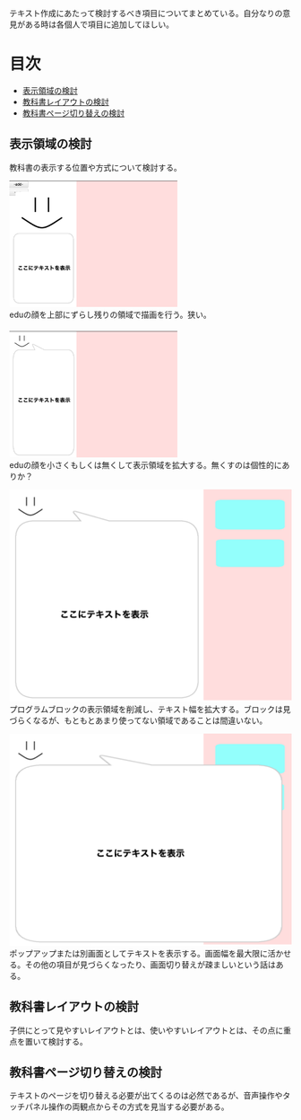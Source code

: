 テキスト作成にあたって検討するべき項目についてまとめている。自分なりの意見がある時は各個人で項目に追加してほしい。


# 目次
- [表示領域の検討](#sec1)
- [教科書レイアウトの検討](#sec2)
- [教科書ページ切り替えの検討](#sec3)

<a id="sec1"></a>
## 表示領域の検討
<a>教科書の表示する位置や方式について検討する。</a>
<div><img src="images/textarea1.png" width="300"></div>
<div style="padding-bottom: 20px;">eduの顔を上部にずらし残りの領域で描画を行う。狭い。</div>

<div><img src="images/textarea2.png" width="300"></div>
eduの顔を小さくもしくは無くして表示領域を拡大する。無くすのは個性的にありか？

![textarea3](images/textarea3.png)
プログラムブロックの表示領域を削減し、テキスト幅を拡大する。ブロックは見づらくなるが、もともとあまり使ってない領域であることは間違いない。

![textarea4](images/textarea4.png)
ポップアップまたは別画面としてテキストを表示する。画面幅を最大限に活かせる。その他の項目が見づらくなったり、画面切り替えが疎ましいという話はある。

<a id="sec2"></a>
## 教科書レイアウトの検討
子供にとって見やすいレイアウトとは、使いやすいレイアウトとは、その点に重点を置いて検討する。

<a id="sec3"></a>
## 教科書ページ切り替えの検討
テキストのページを切り替える必要が出てくるのは必然であるが、音声操作やタッチパネル操作の両観点からその方式を見当する必要がある。
